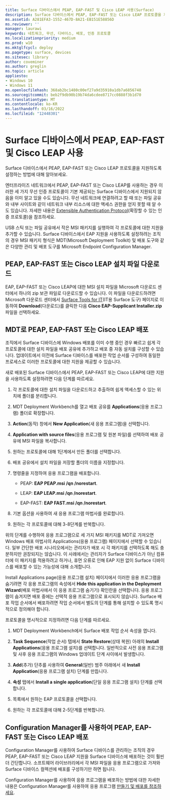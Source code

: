 ```yaml
---
title: Surface 디바이스에서 PEAP, EAP-FAST 및 Cisco LEAP 사용(Surface)
description: Surface 디바이스에서 PEAP, EAP-FAST 또는 Cisco LEAP 프로토콜을 지원하도록 설정하는 방법에 대해 알아보세요.
ms.assetid: A281EFA3-1552-467D-8A21-EB151E58856D
ms.reviewer: ''
manager: laurawi
keywords: 네트워크, 무선, 디바이스, 배포, 인증 프로토콜
ms.localizationpriority: medium
ms.prod: w10
ms.mktglfcycl: deploy
ms.pagetype: surface, devices
ms.sitesec: library
author: coveminer
ms.author: greglin
ms.topic: article
appliesto:
- Windows 10
- Windows 11
ms.openlocfilehash: 368ab2bc1480c00ef27a9d35910a1db7a6856748
ms.sourcegitcommit: beb2f9db90b19b74da6cdee8717cc0888f3b1d70
ms.translationtype: MT
ms.contentlocale: ko-KR
ms.lasthandoff: 03/16/2022
ms.locfileid: "12448301"
---
```

# <a name="enable-peap-eap-fast-and-cisco-leap-on-surface-devices"></a>Surface 디바이스에서 PEAP, EAP-FAST 및 Cisco LEAP 사용

Surface 디바이스에서 PEAP, EAP-FAST 또는 Cisco LEAP 프로토콜을 지원하도록 설정하는 방법에 대해 알아보세요.

엔터프라이즈 네트워크에서 PEAP, EAP-FAST 또는 Cisco LEAP를 사용하는 경우 이러한 세 가지 무선 인증 프로토콜이 기본 제공되는 Surface 디바이스에서 지원되지 않음을 이미 알고 있을 수도 있습니다. 무선 네트워크에 연결하려고 할 때 또는 파일 공유와 내부 사이트와 같이 네트워크 내부 리소스에 대한 액세스 권한을 얻지 못할 때 알 수도 있습니다. 자세한 내용은 [Extensible Authentication Protocol](/windows-server/networking/technologies/extensible-authentication-protocol/network-access)(확장할 수 있는 인증 프로토콜)을 참조하세요.

USB 스틱 또는 파일 공유에서 작은 MSI 패키지를 실행하여 각 프로토콜에 대한 지원을 추가할 수 있습니다. Surface 디바이스에서 EAP 지원을 사용하도록 설정하려는 조직의 경우 MSI 패키지 형식은 MDT(Microsoft Deployment Toolkit) 및 배포 도구와 같은 다양한 관리 및 배포 도구를 Microsoft Endpoint Configuration Manager.

## <a name="download-peap-eap-fast-or-cisco-leap-installation-files"></a><a href="" id="download-peap--eap-fast--or-cisco-leap-installation-files--"></a>PEAP, EAP-FAST 또는 Cisco LEAP 설치 파일 다운로드

EAP, EAP-FAST 또는 Cisco LEAP에 대한 MSI 설치 파일을 Microsoft 다운로드 센터에서 하나의 zip 보관 파일로 다운로드할 수 있습니다. 이 파일을 다운로드하려면 Microsoft 다운로드 센터에서 [Surface Tools for IT](https://www.microsoft.com/download/details.aspx?id=46703)(IT용 Surface 도구) 페이지로 이동하여 **Download**(다운로드)를 클릭한 다음 **Cisco EAP-Supplicant Installer.zip** 파일을 선택하세요.

## <a name="deploy-peap-eap-fast-or-cisco-leap-with-mdt"></a>MDT로 PEAP, EAP-FAST 또는 Cisco LEAP 배포

조직에서 Surface 디바이스에 Windows 배포를 이미 수행 중인 경우 빠르고 쉽게 각 프로토콜에 대한 설치 파일을 배포 공유에 추가하고 배포 중 자동 설치를 구성할 수 있습니다. 업데이트에서 이전에 Surface 디바이스를 배포한 작업 순서를 구성하여 동일한 프로세스로 이러한 프로토콜에 대한 지원을 제공할 수 있습니다.

새로 배포된 Surface 디바이스에서 PEAP, EAP-FAST 또는 Cisco LEAP에 대한 지원을 사용하도록 설정하려면 다음 단계를 따르세요.

1. 각 프로토콜에 대한 설치 파일을 다운로드하고 추출하여 쉽게 액세스할 수 있는 위치에 폴더를 분리합니다.

2. MDT Deployment Workbench를 열고 배포 공유를 **Applications**(응용 프로그램) 폴더로 확장합니다.

3. **Action**(동작) 창에서 **New Application**(새 응용 프로그램)을 선택합니다.

4. **Application with source files**(응용 프로그램 및 원본 파일)를 선택하여 배포 공유에 MSI 파일을 복사합니다.

5. 원하는 프로토콜에 대해 1단계에서 만든 폴더를 선택합니다.

6. 배포 공유에서 설치 파일을 저장할 폴더의 이름을 지정합니다.

7. 명령줄을 지정하여 응용 프로그램을 배포합니다.

    - PEAP: **EAP PEAP.msi /qn /norestart**.

    - LEAP: **EAP LEAP.msi /qn /norestart**.

    - EAP-FAST: **EAP FAST.msi /qn /norestart**.

8. 기본 옵션을 사용하여 새 응용 프로그램 마법사를 완료합니다.

9. 원하는 각 프로토콜에 대해 3-8단계를 반복합니다.

위의 단계를 수행하여 응용 프로그램으로 세 가지 MSI 패키지를 MDT로 가져오면 Windows 배포 마법사의 Applications(응용 프로그램) 페이지에서 선택할 수 있습니다. 일부 간단한 배포 시나리오에서는 관리자가 배포 시 각 패키지를 선택하도록 해도 충분하지만 권장되지는 않습니다. 이 사례에서는 관리자가 Surface 디바이스가 아닌 컴퓨터에 이 패키지를 적용하려고 하거나, 휴먼 오류로 인해 EAP 지원 없이 Surface 디바이스를 배포할 수 있는 가능성에 대해 소개합니다.

Install Applications page(응용 프로그램 설치) 페이지에서 이러한 응용 프로그램을 숨기려면 각 응용 프로그램의 속성에서 **Hide this application in the Deployment Wizard**(배포 마법사에서 이 응용 프로그램 숨기기) 확인란을 선택합니다. 응용 프로그램이 숨겨지면 배포 중에는 선택적 응용 프로그램으로 표시되지 않습니다. Surface 배포 작업 순서에서 배포하려면 작업 순서에서 별도의 단계를 통해 설치할 수 있도록 명시적으로 정의해야 합니다.

프로토콜을 명시적으로 지정하려면 다음 단계를 따르세요.

1. MDT Deployment Workbench에서 Surface 배포 작업 순서 속성을 엽니다.

2. **Task Sequence**(작업 순서) 탭에서 **State Restore**(상태 복원) 아래의 **Install Applications**(응용 프로그램 설치)를 선택합니다. 일반적으로 사전 응용 프로그램 및 사후 응용 프로그램의 Windows 업데이트 단계 사이에서 발생합니다.

3. **Add**(추가) 단추를 사용하여 **General**(일반) 범주 아래에서 새 **Install Application**(응용 프로그램 설치) 단계를 만듭니다.

4. **속성** 탭에서 **Install a single application**(단일 응용 프로그램 설치) 단계를 선택합니다.

5. 목록에서 원하는 EAP 프로토콜을 선택합니다.

6. 원하는 각 프로토콜에 대해 2-5단계를 반복합니다.

## <a name="deploy-peap-eap-fast-or-cisco-leap-with-configuration-manager"></a>Configuration Manager를 사용하여 PEAP, EAP-FAST 또는 Cisco LEAP 배포

Configuration Manager를 사용하여 Surface 디바이스를 관리하는 조직의 경우 PEAP, EAP-FAST 또는 Cisco LEAP 지원을 Surface 디바이스에 배포하는 것이 훨씬 더 간단합니다. 소프트웨어 라이브러리에서 각 MSI 파일을 응용 프로그램으로 가져와 Surface 디바이스 컬렉션에 배포를 구성하기만 하면 됩니다.

Configuration Manager를 사용하여 응용 프로그램을 배포하는 방법에 대한 자세한 내용은 Configuration Manager를 사용하여 응용 프로그램 [만들기 및 배포를 참조하세요](/mem/configmgr/apps/get-started/create-and-deploy-an-application).

